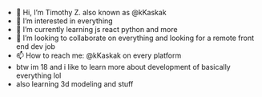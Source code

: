 - 👋 Hi, I’m Timothy Z. also known as @kKaskak
- 👀 I’m interested in everything
- 🌱 I’m currently learning js react python and more
- 💞️ I’m looking to collaborate on everything and looking for a remote front end dev job 
- 📫 How to reach me: @kKaskak on every platform 
- btw im 18 and i like to learn more about development of basically everything lol
- also learning 3d modeling and stuff

<!---
kKaskak/kKaskak is a ✨ special ✨ repository because its `README.md` (this file) appears on your GitHub profile.
You can click the Preview link to take a look at your changes.
--->
